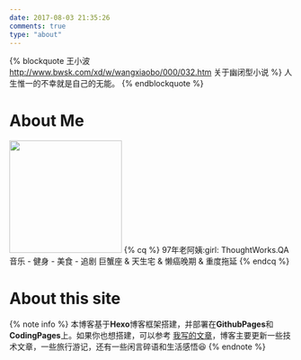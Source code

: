 ```yaml
---
date: 2017-08-03 21:35:26
comments: true
type: "about"
---
```


{% blockquote 王小波 http://www.bwsk.com/xd/w/wangxiaobo/000/032.htm 关于幽闭型小说 %}
人生惟一的不幸就是自己的无能。
{% endblockquote %}

# About Me #

<img src="https://i.loli.net/2020/08/01/2WpFPRzbawuXsmM.png" width="200" height="200">
{% cq %}
97年老阿姨:girl:
ThoughtWorks.QA
音乐 - 健身 - 美食 - 追剧
巨蟹座 & 天生宅 & 懒癌晚期 & 重度拖延
{% endcq %}

# About this site #

{% note info %}
本博客基于**Hexo**博客框架搭建，并部署在**GithubPages**和**CodingPages**上。如果你也想搭建，可以参考 [我写的文章](http://jmyblog.top/Hexo-GithubPages-CodingPages%E6%90%AD%E5%BB%BA%E8%87%AA%E5%B7%B1%E7%9A%84%E4%B8%AA%E4%BA%BA%E5%8D%9A%E5%AE%A2/#more)，博客主要更新一些技术文章，一些旅行游记，还有一些闲言碎语和生活感悟:laughing:
{% endnote %}